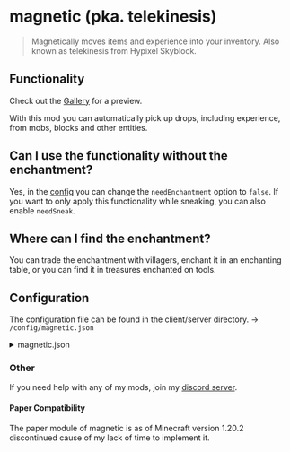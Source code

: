 # magnetic (pka. telekinesis)

> Magnetically moves items and experience into your inventory. Also known as telekinesis from Hypixel Skyblock.

## Functionality

Check out the [Gallery](https://modrinth.com/plugin/magnetic/gallery) for a preview.

With this mod you can automatically pick up drops, including experience, from mobs, blocks and other entities.

## Can I use the functionality without the enchantment?

Yes, in the [config](#Configuration) you can change the `needEnchantment` option to `false`. If you want to only apply this 
functionality while sneaking, you can also enable `needSneak`.

## Where can I find the enchantment?

You can trade the enchantment with villagers, enchant it in an enchanting table, or you can find it in treasures
enchanted on tools.

## Configuration

The configuration file can be found in the client/server directory.
-> `/config/magnetic.json`

<details>
<summary>magnetic.json</summary>

```json5
{
    "version": 1, // For migration purposes only, just ignore this.
    "config": {
        "needEnchantment": true, // Defines, whether Magnetic should without or with the enchantment on the tool.
        "needSneak": false, // Defines. whether the player should have to sneak in order to use Magnetic.
        "expAllowed": true, // Enables the use of Magnetic for exp drops.
        "itemsAllowed": true // Enables the use of Magnetic for item drops.
    }
}
```

</details>

### Other

If you need help with any of my mods, join my [discord server](https://nyon.dev/discord).

#### Paper Compatibility

The paper module of magnetic is as of Minecraft version 1.20.2 discontinued cause of my lack of time to implement it.